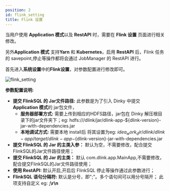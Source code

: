 ```yaml
---
position: 2
id: flink_setting
title: Flink 设置
---
```





当用户使用 **Application 模式**以及 **RestAPI** 时，需要在 **Flink 设置** 页面进行相关修改。

另外**Application 模式** 支持**Yarn** 和 **Kubernetes**，启用 **RestAPI** 后，Flink 任务的 savepoint,停止等操作都将会通过 JobManager 的 RestAPI 进行。

首先进入**系统设置**中的**Flink设置**，对参数配置进行修改即可。

![flink_setting](http://www.aiwenmo.com/dinky/docs/zh-CN/administrator_guide/system_setting/flink_setting/flink_setting.png)

**参数配置说明:**

- **提交 FlinkSQL 的 Jar文件路径:** 此参数是为了引入 Dinky 中提交 **Application 模式**的 jar包文件，
  - **服务器部署方式:** 需要上传到相应的HDFS路径，jar包在 Dinky 解压根目录下的jar文件夹下；eg: hdfs:///dlink/jar/dlink-app-${dlink-version}-jar-with-dependencies.jar
  - **本地调试方式:** 需要本地 install后 将其设置为eg: $idea_work_dir/dlink/dlink-app/target/dlink-app-${dlink-version}-jar-with-dependencies.jar
- **提交 FlinkSQL 的 Jar 的主类入参：** 默认为空，不需要修改，配合提交FlinkSQL的Jar文件路径使用；
- **提交 FlinkSQL 的 Jar 的主类：** 默认 com.dlink.app.MainApp,不需要修改，配合提交FlinkSQL的Jar文件路径使用；
- **使用 RestAPI:** 默认开启,开启后 FlinkSQL 停止等操作通过此参数进行；
- **FlinkSQL 语句分隔符:** 默认是分号，即";"。多个语句间可以用分号隔开； 此项支持自定义 eg: **;\r\n**